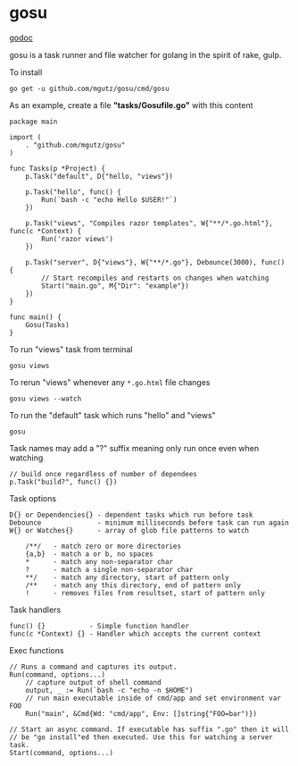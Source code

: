 # gosu

[godoc](https://godoc.org/github.com/mgutz/gosu)

gosu is a task runner and file watcher for golang in the spirit of
rake, gulp.

To install

    go get -u github.com/mgutz/gosu/cmd/gosu

As an example, create a file **"tasks/Gosufile.go"** with this content

    package main

    import (
        . "github.com/mgutz/gosu"
    )

    func Tasks(p *Project) {
        p.Task("default", D{"hello, "views"})

        p.Task("hello", func() {
            Run(`bash -c "echo Hello $USER!"`)
        })

        p.Task("views", "Compiles razor templates", W{"**/*.go.html"}, func(c *Context) {
            Run('razor views')
        })

        p.Task("server", D{"views"}, W{"**/*.go"}, Debounce(3000), func() {
            // Start recompiles and restarts on changes when watching
            Start("main.go", M{"Dir": "example"})
        })
    }

    func main() {
        Gosu(Tasks)
    }

To run "views" task from terminal

    gosu views

To rerun "views" whenever any `*.go.html` file changes

    gosu views --watch

To run the "default" task which runs "hello" and "views"

    gosu

Task names may add a "?" suffix meaning only run once even when watching

    // build once regardless of number of dependees
    p.Task("build?", func() {})

Task options

    D{} or Dependencies{} - dependent tasks which run before task
    Debounce              - minimum milliseconds before task can run again
    W{} or Watches{}      - array of glob file patterns to watch

        /**/   - match zero or more directories
        {a,b}  - match a or b, no spaces
        *      - match any non-separator char
        ?      - match a single non-separator char
        **/    - match any directory, start of pattern only
        /**    - match any this directory, end of pattern only
        !      - removes files from resultset, start of pattern only

Task handlers

    func() {}           - Simple function handler
    func(c *Context) {} - Handler which accepts the current context

Exec functions

    // Runs a command and captures its output.
    Run(command, options...)
        // capture output of shell command
        output, _ := Run(`bash -c "echo -n $HOME")
        // run main executable inside of cmd/app and set environment var FOO
        Run("main", &Cmd{Wd: "cmd/app", Env: []string{"FOO=bar")})

    // Start an async command. If executable has suffix ".go" then it will
    // be "go install"ed then executed. Use this for watching a server task.
    Start(command, options...)


